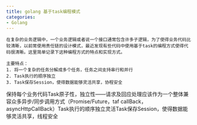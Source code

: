 ```yaml
---
title: golang 基于task编程模式
categories:
- Golang
---
```


    在复杂的业务逻辑中，一个业务逻辑或者说一个接口通常包含许多子逻辑，为了使得业务代码比较清晰，以前常使用责任链的设计模式，最近发现有些代码中使用基于task的编程方式使得代码很清晰。这里简单记录下这种编程方式的特点和实现方式。
    
    主要特点：
    1. 将一个复杂的任务分解成多个任务，任务之间支持串行和并行
    2. Task执行的顺序独立
    3. Task保存Session，使得数据能够灵活共享，协程安全
    

保持每个业务代码Task原子性，独立性——请求及回应处理应该作为一个整体兼容众多异步/同步调用方式（Promise/Future，taf callBack，asyncHttpCallBack）Task执行的顺序独立灵活Task保存Session，使得数据能够灵活共享，线程安全
